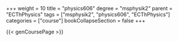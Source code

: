 +++
weight = 10
title = "physics606"
degree = "msphysik2"
parent = "ECThPhysics"
tags = ["msphysik2", "physics606", "ECThPhysics"]
categories = ["course"]
bookCollapseSection = false
+++

{{< genCoursePage >}}
